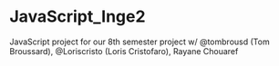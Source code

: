 # JavaScript_Inge2
JavaScript project for our 8th semester project w/ @tombrousd (Tom Broussard), @Loriscristo (Loris Cristofaro), Rayane Chouaref
